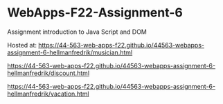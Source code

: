 # WebApps-F22-Assignment-6
Assignment introduction to Java Script and DOM


Hosted at:
https://44-563-web-apps-f22.github.io/44563-webapps-assignment-6-hellmanfredrik/musician.html


https://44-563-web-apps-f22.github.io/44563-webapps-assignment-6-hellmanfredrik/discount.html


https://44-563-web-apps-f22.github.io/44563-webapps-assignment-6-hellmanfredrik/vacation.html
